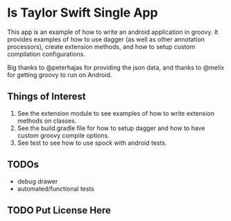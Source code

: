 # Is Taylor Swift Single App

This app is an example of how to write an android application in groovy. It provides examples
of how to use dagger (as well as other annotation processors), create extension methods, and
how to setup custom compilation configurations.


Big thanks to @peterhajas for providing the json data, and thanks to @melix for getting
groovy to run on Android.

## Things of Interest

1. See the extension module to see examples of how to write extension methods on classes.
1. See the build.gradle file for how to setup dagger and how to have custom groovy compile options.
1. See test to see how to use spock with android tests.

## TODOs

- debug drawer
- automated/functional tests

## TODO Put License Here
